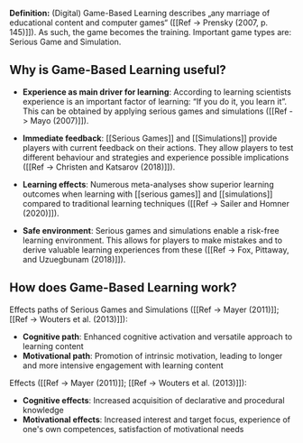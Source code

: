 **Definition:** (Digital) Game-Based Learning describes „any marriage of educational content and computer games“ ([[Ref -> Prensky (2007, p. 145)]]). As such, the game becomes the training. Important game types are: Serious Game and Simulation.

## Why is Game-Based Learning useful?
- **Experience as main driver for learning**: According to learning scientists experience is an important factor of learning: “If you do it, you learn it”. This can be obtained by applying serious games and simulations ([[Ref -> Mayo (2007)]]).

- **Immediate feedback**: [[Serious Games]] and [[Simulations]] provide players with current feedback on their actions. They allow players to test different behaviour and strategies and experience possible implications ([[Ref -> Christen and Katsarov (2018)]]).

- **Learning effects**: Numerous meta-analyses show superior learning outcomes when learning with [[serious games]] and [[simulations]] compared to traditional learning techniques ([[Ref -> Sailer and Homner (2020)]]).

- **Safe environment**: Serious games and simulations enable a risk-free learning environment. This allows for players to make mistakes and to derive valuable learning experiences from these ([[Ref -> Fox, Pittaway, and Uzuegbunam (2018)]]).

## How does Game-Based Learning work?
Effects paths of Serious Games and Simulations ([[Ref -> Mayer (2011)]]; [[Ref -> Wouters et al. (2013)]]):
-   **Cognitive path**: Enhanced cognitive activation and versatile approach to learning content
-   **Motivational path**: Promotion of intrinsic motivation, leading to longer and more intensive engagement with learning content
    
Effects ([[Ref -> Mayer (2011)]]; [[Ref -> Wouters et al. (2013)]]):
-   **Cognitive effects**: Increased acquisition of declarative and procedural knowledge
-   **Motivational effects**: Increased interest and target focus, experience of one's own competences, satisfaction of motivational needs